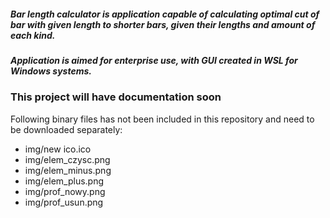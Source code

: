 ##### Bar length calculator is application capable of calculating optimal cut of bar with given length to shorter bars, given their lengths and amount of each kind.
##### Application is aimed for enterprise use, with GUI created in WSL for Windows systems.

### This project will have documentation soon
Following binary files has not been included in this repository and need to be downloaded separately:
- img/new ico.ico
- img/elem_czysc.png
- img/elem_minus.png
- img/elem_plus.png
- img/prof_nowy.png
- img/prof_usun.png
